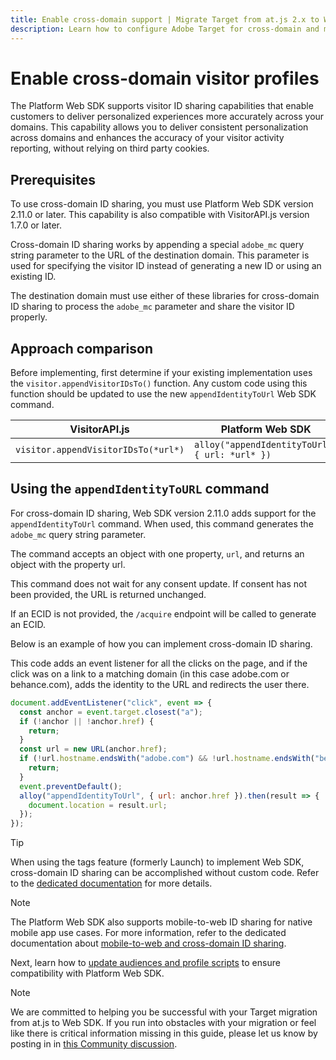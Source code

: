 ```yaml
---
title: Enable cross-domain support | Migrate Target from at.js 2.x to Web SDK
description: Learn how to configure Adobe Target for cross-domain and mobile app to web browser scenarios using Experience Platform Web SDK.
---
```

# Enable cross-domain visitor profiles

The Platform Web SDK supports visitor ID sharing capabilities that enable customers to deliver personalized experiences more accurately across your domains. This capability allows you to deliver consistent personalization across domains and enhances the accuracy of your visitor activity reporting, without relying on third party cookies.

## Prerequisites

To use cross-domain ID sharing, you must use Platform Web SDK version 2.11.0 or later. This capability is also compatible with VisitorAPI.js version 1.7.0 or later. 

Cross-domain ID sharing works by appending a special `adobe_mc` query string parameter to the URL of the destination domain. This parameter is used for specifying the visitor ID instead of generating a new ID or using an existing ID.

The destination domain must use either of these libraries for cross-domain ID sharing to process the `adobe_mc` parameter and share the visitor ID properly.

## Approach comparison

Before implementing, first determine if your existing implementation uses the `visitor.appendVisitorIDsTo()` function. Any custom code using this function should be updated to use the new `appendIdentityToUrl` Web SDK command.

| VisitorAPI.js | Platform Web SDK |
| --- | --- |
| `visitor.appendVisitorIDsTo(*url*)` |  `alloy("appendIdentityToUrl", { url: *url* })` |

## Using the `appendIdentityToURL` command

For cross-domain ID sharing, Web SDK version 2.11.0 adds support for the `appendIdentityToUrl` command. When used, this command generates the `adobe_mc` query string parameter.

The command accepts an object with one property, `url`, and returns an object with the property url.

This command does not wait for any consent update. If consent has not been provided, the URL is returned unchanged.

If an ECID is not provided, the `/acquire` endpoint will be called to generate an ECID.

Below is an example of how you can implement cross-domain ID sharing.

This code adds an event listener for all the clicks on the page, and if the click was on a link to a matching domain (in this case adobe.com or behance.com), adds the identity to the URL and redirects the user there.

```Javascript
document.addEventListener("click", event => {
  const anchor = event.target.closest("a");
  if (!anchor || !anchor.href) {
    return;
  }
  const url = new URL(anchor.href);
  if (!url.hostname.endsWith("adobe.com") && !url.hostname.endsWith("behance.com")) {
    return;
  }
  event.preventDefault();
  alloy("appendIdentityToUrl", { url: anchor.href }).then(result => {
    document.location = result.url;
  });
});
```

>[!TIP]
>
>When using the tags feature (formerly Launch) to implement Web SDK, cross-domain ID sharing can be accomplished without custom code. Refer to the [dedicated documentation](https://experienceleague.adobe.com/docs/experience-platform/edge/identity/id-sharing.html#tags-extension) for more details.

>[!NOTE]
>
>The Platform Web SDK also supports mobile-to-web ID sharing for native mobile app use cases. For more information, refer to the dedicated documentation about [mobile-to-web and cross-domain ID sharing](https://experienceleague.adobe.com/docs/experience-platform/edge/identity/id-sharing.html).

Next, learn how to [update audiences and profile scripts](update-audiences.md) to ensure compatibility with Platform Web SDK.

>[!NOTE]
>
>We are committed to helping you be successful with your Target migration from at.js to Web SDK. If you run into obstacles with your migration or feel like there is critical information missing in this guide, please let us know by posting in in [this Community discussion](https://experienceleaguecommunities.adobe.com/t5/adobe-experience-platform-launch/tutorial-discussion-implement-adobe-experience-cloud-with-web/td-p/444996).